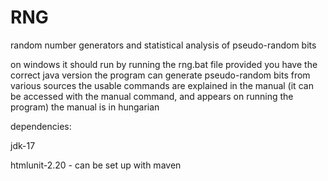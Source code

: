 # RNG
random number generators and statistical analysis of pseudo-random bits

on windows it should run by running the rng.bat file provided you have the correct java version
the program can generate pseudo-random bits from various sources
the usable commands are explained in the manual (it can be accessed with the manual command, and appears on running the program)
the manual is in hungarian

dependencies:
  
  jdk-17
  
  htmlunit-2.20 - can be set up with maven
